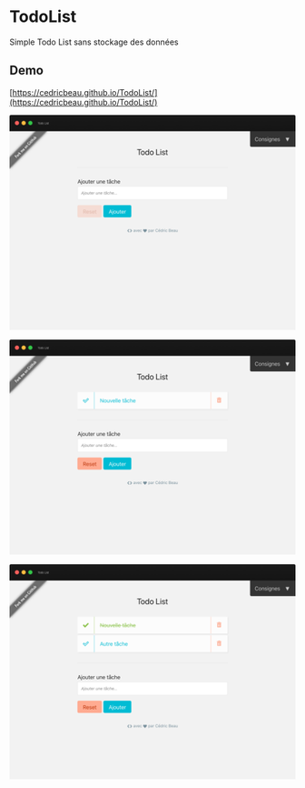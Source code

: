 # TodoList

Simple Todo List sans stockage des données

## Demo

[https://cedricbeau.github.io/TodoList/](https://cedricbeau.github.io/TodoList/)

![Capture d'écran de TodoList]( https://github.com/cedricbeau/TodoList/blob/master/todolist-01.png "Capture d'écran de TodoList")

![Capture d'écran de TodoList]( https://github.com/cedricbeau/TodoList/blob/master/todolist-02.png "Capture d'écran de TodoList")

![Capture d'écran de TodoList]( https://github.com/cedricbeau/TodoList/blob/master/todolist-03.png "Capture d'écran de TodoList")
